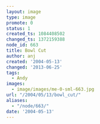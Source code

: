 ```yaml
---
layout: image
type: image
promote: 0
status: 1
created_ts: 1084408502
changed_ts: 1372159388
node_id: 663
title: Bowl Cut
author: anj
created: '2004-05-13'
changed: '2013-06-25'
tags:
  - Andy
images:
  - image/images/me-0-sml-663.jpg
url: "/2004/05/13/bowl_cut/"
aliases:
  - "/node/663/"
date: '2004-05-13'
---
```


